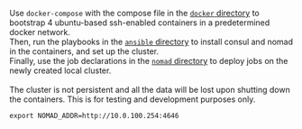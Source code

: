 Use `docker-compose` with the compose file in the [`docker` directory](/docker/) to bootstrap 4 ubuntu-based ssh-enabled containers in a predetermined docker network.<br>
Then, run the playbooks in the [`ansible` directory](/ansible/) to install consul and nomad in the containers, and set up the cluster.<br>
Finally, use the job declarations in the [`nomad` directory](/nomad/) to deploy jobs on the newly created local cluster.<br>
<br>
The cluster is not persistent and all the data will be lost upon shutting down the containers. This is for testing and development purposes only.

```shell
export NOMAD_ADDR=http://10.0.100.254:4646
```